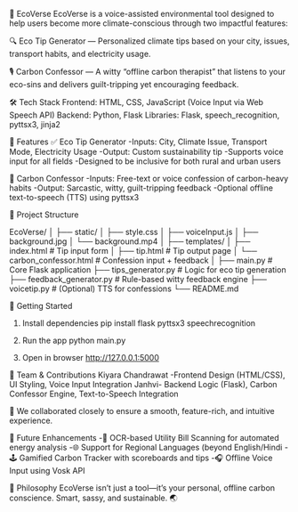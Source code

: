 🌿 EcoVerse
EcoVerse is a voice-assisted environmental tool designed to help users become more climate-conscious through two impactful features:

🔍 Eco Tip Generator — Personalized climate tips based on your city, issues, transport habits, and electricity usage.

🎙 Carbon Confessor — A witty “offline carbon therapist” that listens to your eco-sins and delivers guilt-tripping yet encouraging feedback.

🛠 Tech Stack
Frontend: HTML, CSS, JavaScript (Voice Input via Web Speech API)
Backend: Python, Flask
Libraries: Flask, speech_recognition, pyttsx3, jinja2

🌟 Features
✅ Eco Tip Generator
-Inputs: City, Climate Issue, Transport Mode, Electricity Usage
-Output: Custom sustainability tip
-Supports voice input for all fields
-Designed to be inclusive for both rural and urban users

🎤 Carbon Confessor
-Inputs: Free-text or voice confession of carbon-heavy habits
-Output: Sarcastic, witty, guilt-tripping feedback
-Optional offline text-to-speech (TTS) using pyttsx3

📁 Project Structure

EcoVerse/
│
├── static/
│   ├── style.css
│   ├── voiceInput.js
│   ├── background.jpg
│   └── background.mp4
│
├── templates/
│   ├── index.html               # Tip input form
│   ├── tip.html                 # Tip output page
│   └── carbon_confessor.html    # Confession input + feedback
│
├── main.py                     # Core Flask application
├── tips_generator.py           # Logic for eco tip generation
├── feedback_generator.py       # Rule-based witty feedback engine
├── voicetip.py                 # (Optional) TTS for confessions
└── README.md

🚀 Getting Started
1. Install dependencies
   pip install flask pyttsx3 speechrecognition

2. Run the app
   python main.py

3. Open in browser
   http://127.0.0.1:5000

👥 Team & Contributions
Kiyara Chandrawat	-Frontend Design (HTML/CSS), UI Styling, Voice Input Integration
Janhvi-	Backend Logic (Flask), Carbon Confessor Engine, Text-to-Speech Integration

🤝 We collaborated closely to ensure a smooth, feature-rich, and intuitive experience.

🧭 Future Enhancements
-📸 OCR-based Utility Bill Scanning for automated energy analysis
-🌐 Support for Regional Languages (beyond English/Hindi
-🕹️ Gamified Carbon Tracker with scoreboards and tips
-🎧 Offline Voice Input using Vosk API

💬 Philosophy
EcoVerse isn’t just a tool—it’s your personal, offline carbon conscience.
Smart, sassy, and sustainable. 🌏

